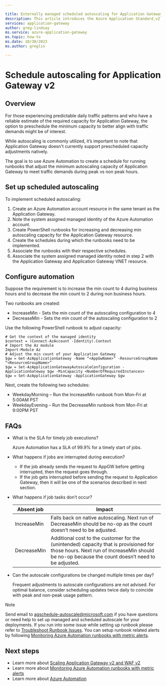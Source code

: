 ```yaml
---

title: Externally managed scheduled autoscaling for Application Gateway v2
description: This article introduces the Azure Application Standard_v2 and WAF_v2 SKU scheduled autoscaling feature.
services: application-gateway
author: greg-lindsay
ms.service: azure-application-gateway
ms.topic: how-to
ms.date: 10/30/2023
ms.author: greglin

---
```

# Schedule autoscaling for Application Gateway v2

## Overview

For those experiencing predictable daily traffic patterns and who have a reliable estimate of the required capacity for Application Gateway, the option to preschedule the minimum capacity to better align with traffic demands might be of interest. 

While autoscaling is commonly utilized, it’s important to note that Application Gateway doesn't currently support prescheduled capacity adjustments natively.

The goal is to use Azure Automation to create a schedule for running runbooks that adjust the minimum autoscaling capacity of Application Gateway to meet traffic demands during peak vs non peak hours.

## Set up scheduled autoscaling 

To implement scheduled autoscaling:
1.	Create an Azure Automation account resource in the same tenant as the Application Gateway. 
2.	Note the system assigned managed identity of the Azure Automation account.
3.	Create PowerShell runbooks for increasing and decreasing min autoscaling capacity for the Application Gateway resource.
4.	Create the schedules during which the runbooks need to be implemented.
5.	Associate the runbooks with their respective schedules.
6.	Associate the system assigned managed identity noted in step 2 with the Application Gateway and Application Gateway VNET resource.

## Configure automation

Suppose the requirement is to increase the min count to 4 during business hours and to decrease the min count to 2 during non business hours. 

Two runbooks are created: 
- IncreaseMin - Sets the min count of the autoscaling configuration to 4 
- DecreaseMin - Sets the min count of the autoscaling configuration to 2 

Use the following PowerShell runbook to adjust capacity:

  ```Azure PowerShell
# Get the context of the managed identity 
$context = (Connect-AzAccount -Identity).Context 
# Import the Az module 
Import-Module Az 
# Adjust the min count of your Application Gateway 
$gw = Get-AzApplicationGateway -Name “<AppGwName>” -ResourceGroupName “<ResourceGroupName>”
$gw = Set-AzApplicationGatewayAutoscaleConfiguration -ApplicationGateway $gw -MinCapacity <NumberOfRequiredInstances>
$gw = Set-AzApplicationGateway -ApplicationGateway $gw 
```

Next, create the following two schedules:

- WeekdayMorning – Run the IncreaseMin runbook from Mon-Fri at 5:00AM PST 
- WeekdayEvening – Run the DecreaseMin runbook from Mon-Fri at 9:00PM PST 


## FAQs

- What is the SLA for timely job executions?  

  Azure Automation has a SLA of 99.9% for a timely start of jobs.  

- What happens if jobs are interrupted during execution?
   
    - If the job already sends the request to AppGW before getting interrupted, then the request goes through.  
    - If the job gets interrupted before sending the request to Application Gateway, then it will be one of the scenarios described in next section.  

- What happens if job tasks don’t occur? 

   | Absent job |	Impact  | 
   | --- | --- |  
   |IncreaseMin |	Falls back on native autoscaling. Next run of DecreaseMin should be no-op as the count doesn’t need to be adjusted. | 
   |DecreaseMin |	Additional cost to the customer for the (unintended) capacity that is provisioned for those hours. Next run of IncreaseMin should be no-op because the count doesn’t need to be adjusted. | 

- Can the autoscale configurations be changed multiple times per day?
  
  Frequent adjustments to autoscale configurations are not advised. For optimal balance, consider scheduling updates twice 
  daily to coincide with peak and non-peak usage pattern.
   
> [!NOTE]
> Send email to agschedule-autoscale@microsoft.com if you have questions or need help to set up managed and scheduled autoscale for your deployments. If you run into some issue while setting up runbook please refer to [Troubleshoot Runbook Issues](../automation/troubleshoot/runbooks.md). You can setup runbook related alerts by following [Monitoring Azure Automation runbooks with metric alerts](../automation/automation-alert-metric.md).


## Next steps

* Learn more about [Scaling Application Gateway v2 and WAF v2](application-gateway-autoscaling-zone-redundant.md)
* Learn more about [Monitoring Azure Automation runbooks with metric alerts](../automation/automation-alert-metric.md)
* Learn more about [Azure Automation](../automation/overview.md) 
